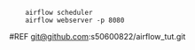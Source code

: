
```
	airflow scheduler
	airflow webserver -p 8080
```
#REF
git@github.com:s50600822/airflow_tut.git